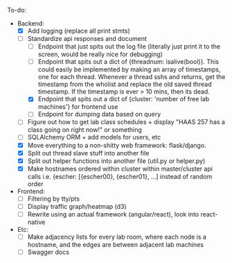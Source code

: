 To-do:
  - Backend:
    - [X] Add logging (replace all print stmts)
    - [ ] Standardize api responses and document
      - [ ] Endpoint that just spits out the log file (literally just print it to the screen, would be really nice for debugging)
      - [ ] Endpoint that spits out a dict of {threadnum: isalive(bool)}. This could easily be implemented by making an array of timestamps, one for each thread. Whenever a thread sshs and returns, get the timestamp from the wholist and replace the old saved thread timestamp. If the timestamp is ever > 10 mins, then its dead.
      - [x] Endpoint that spits out a dict of {cluster: 'number of free lab machines'} for frontend use
      - [ ] Endpoint for dumping data based on query
    - [ ] Figure out how to get lab class schedules + display "HAAS 257 has a class going on right now!" or something
    - [ ] SQLAlchemy ORM + add models for users, etc
    - [x] Move everything to a non-shitty web framework: flask/django.
    - [x] Split out thread slave stuff into another file
    - [x] Split out helper functions into another file (util.py or helper.py)
    - [X] Make hostnames ordered within cluster within master/cluster api calls i.e. {escher: [{escher00}, {escher01}, ...] instead of random order
  - Frontend:
    - [ ] Filtering by tty/pts
    - [ ] Display traffic graph/heatmap (d3)
    - [ ] Rewrite using an actual framework (angular/react), look into react-native
  - Etc:
    - [ ] Make adjacency lists for every lab room, where each node is a hostname, and the edges are between adjacent lab machines
    - [ ] Swagger docs
